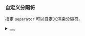 ### 自定义分隔符

指定 `separator` 可以自定义渲染分隔符。

<div class="cell-demo vp-raw">
  <yc-verification-code
    style="width: 400px"
    :length="9"
    :separator="(index) => ((index + 1) % 3 || index > 7 ? null : '-')"
    @finish="(value) => Message.info(`Verification code: ${value}`)" />
</div>

<script setup>
import { Message } from 'yc-design-vue';
</script>

<details>
<summary>
 <button class="code-btn"  >
    <icon-code />
 </button>
</summary>

```vue
<template>
  <yc-verification-code
    style="width: 400px"
    :length="9"
    :separator="(index) => ((index + 1) % 3 || index > 7 ? null : '-')"
    @finish="(value) => Message.info(`Verification code: ${value}`)" />
</template>

<script setup>
import { Message } from 'yc-design-vue';
</script>
```

</details>
